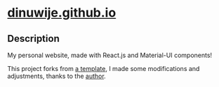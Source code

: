 # [dinuwije.github.io](https://dinuwije.github.io/)  

## Description
My personal website, made with React.js and Material-UI components! 

This project forks from [a template](https://react-resume-template.herokuapp.com/), I made some modifications and adjustments, thanks to the [author](https://github.com/tbakerx).
